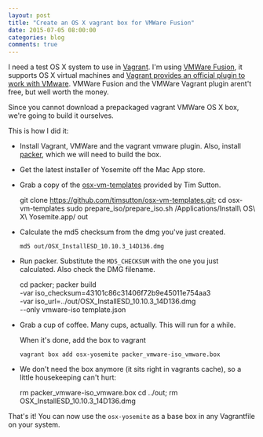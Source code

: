 ```yaml
---
layout: post
title: "Create an OS X vagrant box for VMWare Fusion"
date: 2015-07-05 08:00:00
categories: blog
comments: true
---
```


I need a test OS X system to use in [Vagrant](https://www.vagrantup.com). I'm using [VMWare Fusion](http://www.vmware.com/products/fusion/), it supports OS X virtual machines and [Vagrant provides an official plugin to work with VMware](https://www.vagrantup.com/vmware). VMWare Fusion and the VMWare Vagrant plugin arent't free, but well worth the money.

Since you cannot download a prepackaged vagrant VMWare OS X box, we're going to build it ourselves.

<!-- more -->

This is how I did it:

* Install Vagrant, VMWare and the vagrant vmware plugin. Also, install [packer](https://www.packer.io), which we will need to build the box.
* Get the latest installer of Yosemite off the Mac App store.
* Grab a copy of the [osx-vm-templates](https://github.com/timsutton/osx-vm-templates) provided by Tim Sutton.

  	git clone https://github.com/timsutton/osx-vm-templates.git; cd osx-vm-templates
  	sudo prepare_iso/prepare_iso.sh /Applications/Install\ OS\ X\ Yosemite.app/ out

* Calculate the md5 checksum from the dmg you've just created.

      md5 out/OSX_InstallESD_10.10.3_14D136.dmg

* Run packer. Substitute the `MD5_CHECKSUM` with the one you just calculated. Also check the DMG filename.

  	cd packer; packer build \
  	 -var iso_checksum=43101c86c31406f72b9e45011e754aa3 \
  	 -var iso_url=../out/OSX_InstallESD_10.10.3_14D136.dmg \
  	 --only vmware-iso template.json

* Grab a cup of coffee. Many cups, actually. This will run for a while.

  When it's done, add the box to vagrant

      vagrant box add osx-yosemite packer_vmware-iso_vmware.box

* We don't need the box anymore (it sits right in vagrants cache),  so a little housekeeping can't hurt:

  	rm packer_vmware-iso_vmware.box
  	cd ../out; rm OSX_InstallESD_10.10.3_14D136.dmg

That's it! You can now use the `osx-yosemite` as a base box in any Vagrantfile on your system.
